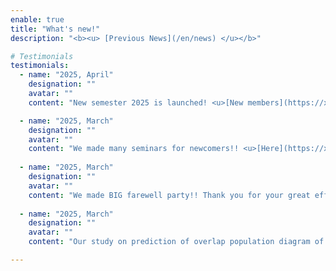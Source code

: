 ```yaml
---
enable: true
title: "What's new!"
description: "<b><u> [Previous News](/en/news) </u></b>"

# Testimonials
testimonials:
  - name: "2025, April"
    designation: ""
    avatar: ""
    content: "New semester 2025 is launched! <u>[New members](https://x.com/nmdl_mizo/status/1908086851103265154)</u>"

  - name: "2025, March"
    designation: ""
    avatar: ""
    content: "We made many seminars for newcomers!! <u>[Here](https://x.com/nmdl_mizo/status/1908090320996229367)</u>"
  
  - name: "2025, March"
    designation: ""
    avatar: ""
    content: "We made BIG farewell party!! Thank you for your great efforts!!<u>[Here](https://x.com/nmdl_mizo/status/1904455865266319523)</u>"
  
  - name: "2025, March"
    designation: ""
    avatar: ""
    content: "Our study on prediction of overlap population diagram of 2M bonds of  13k organic molecules is just published in Chemistry Lett. You can access to all data of 2M bonds!<u>[Here](https://academic.oup.com/chemlett/article/54/3/upaf038/8058640)</u>"

---
```

